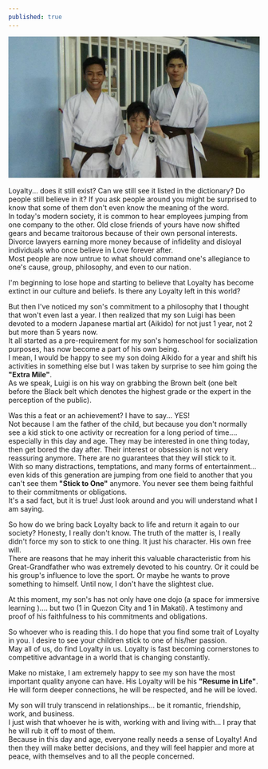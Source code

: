 ```yaml
---
published: true
---
```

![Aikido](/images/Loyalty.jpg)

Loyalty... does it still exist? Can we still see it listed in the dictionary? Do people still believe in it? 
If you ask people around you might be surprised to know that some of them don't even know the meaning of the word.   
In today's modern society, it is common to hear employees jumping from one company to the other. 
Old close friends of yours have now shifted gears and became traitorous because of their own personal interests.   
Divorce lawyers earning more money because of infidelity and disloyal individuals who once believe in Love forever after.   
Most people are now untrue to what should command one's allegiance to one's cause, group, philosophy, and even to our nation.

I'm beginning to lose hope and starting to believe that Loyalty has become extinct in our culture and beliefs. Is there any Loyalty left in this world?

But then I've noticed my son's commitment to a philosophy that I thought that won't even last a year. I then realized that my son Luigi has been devoted to a modern Japanese martial art (Aikido) for not just 1 year, not 2 but more than 5 years now.   
It all started as a pre-requirement for my son's homeschool for socialization purposes, has now become a part of his own being.   
I mean, I would be happy to see my son doing Aikido for a year and shift his activities in something else but I was taken by surprise to see him going the **"Extra Mile"**.   
As we speak, Luigi is on his way on grabbing the Brown belt (one belt before the Black belt which denotes the highest grade or the expert in the perception of the public).

Was this a feat or an achievement? I have to say... YES!   
Not because I am the father of the child, but because you don't normally see a kid stick to one activity or recreation for a long period of time.... especially in this day and age. 
They may be interested in one thing today, then get bored the day after. Their interest or obsession is not very reassuring anymore. There are no guarantees that they will stick to it.   
With so many distractions, temptations, and many forms of entertainment... even kids of this generation are jumping from one field to another that you can't see them **"Stick to One"** anymore. 
You never see them being faithful to their commitments or obligations.   
It's a sad fact, but it is true! Just look around and you will understand what I am saying.

So how do we bring back Loyalty back to life and return it again to our society? Honesty, I really don't know. 
The truth of the matter is, I really didn't force my son to stick to one thing. It just his character. His own free will.   
There are reasons that he may inherit this valuable characteristic from his Great-Grandfather who was extremely devoted to his country. Or it could be his group's influence to love the sport. Or maybe he wants to prove something to himself. 
Until now, I don't have the slightest clue. 

At this moment, my son's has not only have one dojo (a space for immersive learning ).... 
but two (1 in Quezon City and 1 in Makati). 
A testimony and proof of his faithfulness to his commitments and obligations.

So whoever who is reading this. I do hope that you find some trait of Loyalty in you. I desire to see your children stick to one of his/her passion.  
May all of us, do find Loyalty in us.  Loyalty is fast becoming cornerstones to competitive advantage in a world that is changing constantly.  

Make no mistake, I am extremely happy to see my son have the most important quality anyone can have. 
His Loyalty will be his **"Resume in Life"**.   
He will form deeper connections, he will be respected, and he will be loved. 

My son will truly transcend in relationships... be it romantic, friendship, work, and business.  
I just wish that whoever he is with, working with and living with... I pray that he will rub it off to most of them.   
Because in this day and age, everyone really needs a sense of Loyalty! 
And then they will make better decisions, and they will feel happier and more at peace, with themselves and to all the people concerned. 

